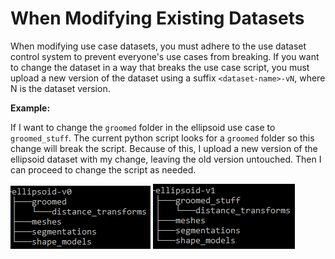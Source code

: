 # When Modifying Existing Datasets


When modifying use case datasets, you must adhere to the use dataset control system to prevent everyone's use cases from breaking.  If you want to change the dataset in a way that breaks the use case script, you must upload a new version of the dataset using a suffix `<dataset-name>-vN`, where N is the dataset version.  

**Example:**
  
If I want to change the `groomed` folder in the ellipsoid use case to `groomed_stuff`.  The current python script looks for a `groomed` folder so this change will break the script.  Because of this, I upload a new version of the ellipsoid dataset with my change, leaving the old version untouched. Then I can proceed to change the script as needed.

![Folder Structure Before](../img/workflow/modify_use_case_before.png)
![Folder Structure After](../img/workflow/modify_use_case_after.png)
